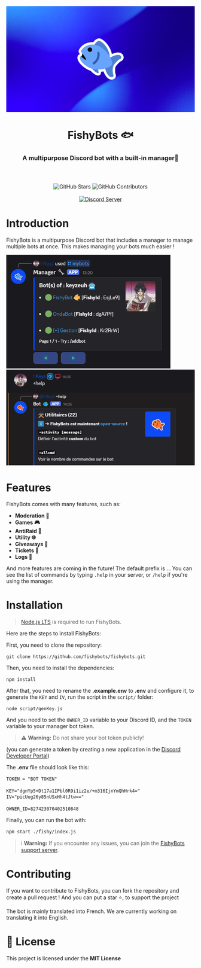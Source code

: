 <!-- OpenFishy (c) 2025 -->

<img src="./fishy/assets/fishybanner.png">
<header>
  <h1 align="center">FishyBots 🐟</h1>
  <h3 align="center">A multipurpose Discord bot with a built-in manager🔧</h3>
  
</header>

<p align="center">
  <img align="center" alt="GitHub Stars" src="https://img.shields.io/github/stars/FishyBots/FishyBots?style=for-the-badge">
  <img align="center" alt="GitHub Contributors" src="https://img.shields.io/github/contributors/FishyBots/FishyBots?style=for-the-badge">
  <br><br>
  <a href="https://discord.gg/RsBRuNnCVn" >
    <img src="https://discordapp.com/api/guilds/1362734654221717555/widget.png?style=shield" alt="Discord Server">
  </a>
</p>


<h1>Introduction</h1>

<p>
    FishyBots is a multipurpose Discord bot that includes a manager to manage multiple bots at once. This makes managing your bots much easier ! 
<p>

![Manager](fishy/assets/image-1.png)
![Bot](fishy/assets/image-2.png)

<h1>Features</h1>

<p>
 FishyBots comes with many features, such as:
</p>

<ul>
    <li><b>Moderation 🚨</b></li>
    <li><b>Games 🎮</b></li>
    <li><b>AntiRaid 🔐</b></li>
    <li><b>Utility 🌐</b></li>
    <li><b>Giveaways 🎉</b></li>
    <li><b>Tickets 🎫</b></li>
    <li><b>Logs 📄</b></li>
</ul>

<p>
    And more features are coming in the future! The default prefix is <code>.</code>. You can see the list of commands by typing <code>.help</code> in your server, or <code>/help</code> if you're using the manager.
</p>


<h1>Installation</h1>

> [Node.js LTS](https://nodejs.org/en/download) is required to run FishyBots.

<p>Here are the steps to install FishyBots:</p>
<p>First, you need to clone the repository:</p>
<pre><code>git clone https://github.com/fishybots/fishybots.git</code></pre>

<p>Then, you need to install the dependencies:</p>
<pre><code>npm install</code></pre>

<p>After that, you need to rename the <b>.example.env</b> to <b>.env</b> and configure it, to generate the <code>KEY</code> and <code>IV</code>, run the script in the <code>script/</code> folder: </p>

<pre><code>node script/genKey.js</code></pre>

<p>And you need to set the <code>OWNER_ID</code> variable to your Discord ID, and the <code>TOKEN</code> variable to your manager bot token.</p>

> ⚠️ **Warning:** Do not share your bot token publicly!


(you can generate a token by creating a new application in the [Discord Developer Portal](https://discord.com/developers/applications))

<p>The <b>.env</b> file should look like this:</p>

```env
TOKEN = "BOT TOKEN"

KEY="dgnYp5+Dt17a1IPbl0R9i1iz2e/+m316IjnYmQhHrk4="
IV="picUug26y85nUSxHh4tJtw=="

OWNER_ID=827423070402510848
```

<p>Finally, you can run the bot with:</p>
<pre><code>npm start ./fishy/index.js</code></pre>

> ℹ️ **Warning:** If you encounter any issues, you can join the [FishyBots support server](https://discord.gg/RsBRuNnCVn).

<h1>Contributing </h1>
<p>
    If you want to contribute to FishyBots, you can fork the repository and create a pull request ! And you can put a star ⭐, to support the project
</p>
<p>
The bot is mainly translated into French. We are currently working on translating it into English.
</p>

<h1>📝 License</h1>
<p>This project is licensed under the <b>MIT License</b></p>

